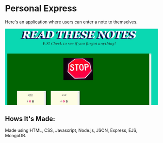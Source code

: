 # Personal Express
Here's an application where users can enter a note to themselves. 

![screenshot](https://raw.githubusercontent.com/KristoferWhitfield/Personal-Express/main/read.JPG)

## Hows It's Made:

Made using HTML, CSS, Javascript, Node.js, JSON, Express, EJS, MongoDB.

